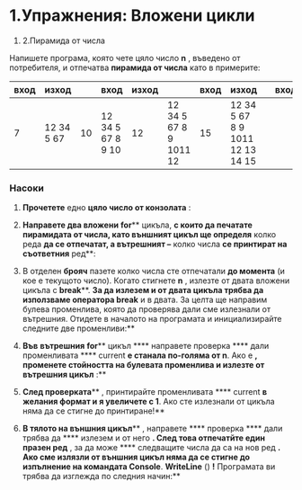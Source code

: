 ﻿# 1.Упражнения: Вложени цикли


1. 2.Пирамида от числа

Напишете програма, която чете цяло число **n** , въведено от потребителя, и отпечатва **пирамида от числа** като в примерите:

| **вход** | **изход** |   | **вход** | **изход** |   | **вход** | **изход** |   | **вход** | **изход** |
| --- | --- | --- | --- | --- | --- | --- | --- | --- | --- | --- |
| 7 | 12 34 5 67 | 10 | 12 34 5 67 8 9 10 | 12 | 12 34 5 67 8 9 1011 12 | 15 | 12 34 5 67 8 9 1011 12 13 14 15 |

### Насоки

1. **Прочетете** едно **цяло число от конзолата** :

2. **Направете два вложени**  **for**** цикъла, **с които да печатате пирамидата от числа, като външният цикъл ще определя** колко реда **да се отпечатат, а вътрешният –** колко числа **се принтират на съответния** ред**:

3. В отделен **брояч** пазете колко числа сте отпечатали **до момента** (и кое е текущото число). Когато стигнете **n** , излезте от двата вложени цикъла с **break****. ****За да излезем и от двата цикъла трябва да използваме оператора**  **break**** и в двата. За целта ще направим булева променлива, която да проверява дали сме излезнали от вътрешния. Отидете в началото на програмата и инициализирайте следните две променливи:**

4. **Във**  **вътрешния**  **for**** цикъл **** направете проверка **** дали променливата **** current ****е станала по-голяма от**  **n****. Ако е ****, променете стойността на булевата**  **променлива и**  **излезте от вътрешния цикъл**** :**

5. **След проверката**** , принтирайте променливата **** current ****в желания формат и я**  **увеличете с 1****. Ако сте излезнали от цикъла няма да се стигне до принтиране!**

6. **В тялото на външния цикъл**** , направете **** проверка **** дали трябва да **** излезем и от него ****. След това отпечатйте**  **един празен ред**** , за да може **** следващите числа да са на нов ред ****. Ако сме излязли от външния цикъл няма да се стигне до изпълнение на командата**  **Console****. ****WriteLine**** () **!** Програмата ви трябва да изглежда по следния начин:**


